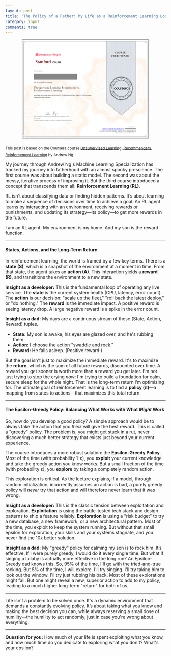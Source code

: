 ```yaml
---
layout: post
title: 'The Policy of a Father: My Life as a Reinforcement Learning Loop'
category: input
comments: true
---
```

<p align="center">
  <img src="/assets/certs/ml03.png" alt="Course Certificate" width="400">
</p>
<sub> This post is based on the Coursera course <a href="https://www.coursera.org/learn/unsupervised-learning-recommenders-reinforcement-learning/" target="_blank">Unsupervised Learning, Recommenders, Reinforcement Learning</a> by Andrew Ng. </sub>

<br>

My journey through Andrew Ng's Machine Learning Specialization has tracked my journey into fatherhood with an almost spooky prescience. The first course was about building a static model. The second was about the messy, iterative process of improving it. But the third course introduced a concept that transcends them all: **Reinforcement Learning (RL)**.

RL isn't about classifying data or finding hidden patterns. It’s about learning to make a sequence of decisions over time to achieve a goal. An RL agent learns by interacting with an environment, receiving rewards or punishments, and updating its strategy—its policy—to get more rewards in the future.

I am an RL agent. My environment is my home. And my son is the reward function.

---

#### States, Actions, and the Long-Term Return

In reinforcement learning, the world is framed by a few key terms. There is a **state (S)**, which is a snapshot of the environment at a moment in time. From that state, the agent takes an **action (A)**. This interaction yields a **reward (R)**, and transitions the environment to a new state.

**Insight as a developer:** This is the fundamental loop of operating any live service. The **state** is the current system health (CPU, latency, error count). The **action** is our decision: "scale up the fleet," "roll back the latest deploy," or "do nothing." The **reward** is the immediate impact. A positive reward is seeing latency drop. A large negative reward is a spike in the error count.

**Insight as a dad:** My days are a continuous stream of these (State, Action, Reward) tuples.

  * **State:** My son is awake, his eyes are glazed over, and he's rubbing them.
  * **Action:** I choose the action "swaddle and rock."
  * **Reward:** He falls asleep. (Positive reward!).

But the goal isn't just to maximize the immediate reward. It's to maximize the **return**, which is the sum of all future rewards, discounted over time. A reward you get sooner is worth more than a reward you get later. I'm not just trying to stop the crying *now*; I'm trying to build a foundation for calm, secure sleep for the whole night. That is the long-term return I’m optimizing for. The ultimate goal of reinforcement learning is to find a **policy (π)**—a mapping from states to actions—that maximizes this total return.

---

#### The Epsilon-Greedy Policy: Balancing What Works with What *Might* Work

So, how do you develop a good policy? A simple approach would be to always take the action that you *think* will give the best reward. This is called a "greedy" policy. The problem is, you might get stuck in a rut, never discovering a much better strategy that exists just beyond your current experience.

The course introduces a more robust solution: the **Epsilon-Greedy Policy**. Most of the time (with probability 1-ε), you **exploit** your current knowledge and take the greedy action you know works. But a small fraction of the time (with probability ε), you **explore** by taking a completely random action.

This exploration is critical. As the lecture explains, if a model, through random initialization, incorrectly assumes an action is bad, a purely greedy policy will *never* try that action and will therefore never learn that it was wrong.

**Insight as a developer:** This is the classic tension between exploitation and exploration. **Exploitation** is using the battle-tested tech stack and design patterns to ship a feature reliably. **Exploration** is using a "risk budget" to try a new database, a new framework, or a new architectural pattern. Most of the time, you exploit to keep the system running. But without that small epsilon for exploration, your skills and your systems stagnate, and you never find the 10x better solution.

**Insight as a dad:** My "greedy" policy for calming my son is to rock him. It’s effective. If I were purely greedy, I would do it every single time. But what if singing a lullaby is actually more effective in the long run? An Epsilon-Greedy dad knows this. So, 95% of the time, I'll go with the tried-and-true rocking. But 5% of the time, I will explore. I'll try singing. I'll try taking him to look out the window. I'll try just rubbing his back. Most of these explorations might fail. But one might reveal a new, superior action to add to my policy, leading to a much higher long-term "return" for both of us.

---

Life isn't a problem to be solved once. It's a dynamic environment that demands a constantly evolving policy. It’s about taking what you know and making the best decision you can, while always reserving a small dose of humility—the humility to act randomly, just in case you're wrong about everything.

---

**Question for you:** How much of your life is spent exploiting what you know, and how much time do you dedicate to exploring what you don't? What's your epsilon?